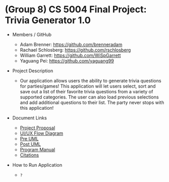 # (Group 8) CS 5004 Final Project: Trivia Generator 1.0

* Members / GitHub
  * Adam Brenner: https://github.com/brenneradam
  * Rachael Schlosberg: https://github.com/rschlosberg
  * William Garrett: https://github.com/WiSpGarrett
  * Yaguang Pei: https://github.com/yaguang99

* Project Description
  * Our application allows users the ability to generate trivia questions for parties/games! This application will let users select, sort and save out a list of their favorite trivia questions from a variety of supported categories. The user can also load previous selections and add additional questions to their list. The party never stops with this application!

* Document Links
  * [Project Proposal](./DesignDocuments/Proposal.md)
  * [UI/UX Flow Diagram](./DesignDocuments/FlowDiagram.png)
  * [Pre UML](./DesignDocuments/PreUML.md)
  * [Post UML](./DesignDocuments/PostUML.md)
  * [Program Manual](./Manual/README.md)
  * [Citations](./DesignDocuments/citations.md)

* How to Run Application
  * `?`